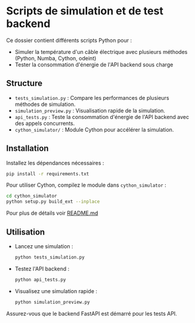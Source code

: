 # Scripts de simulation et de test backend

Ce dossier contient différents scripts Python pour :

- Simuler la température d'un câble électrique avec plusieurs méthodes (Python, Numba, Cython, odeint)
- Tester la consommation d'énergie de l'API backend sous charge

## Structure

- `tests_simulation.py` : Compare les performances de plusieurs méthodes de simulation.
- `simulation_preview.py` : Visualisation rapide de la simulation.
- `api_tests.py` : Teste la consommation d'énergie de l'API backend avec des appels concurrents.
- `cython_simulator/` : Module Cython pour accélérer la simulation.

## Installation

Installez les dépendances nécessaires :

```bash
pip install -r requirements.txt
```

Pour utiliser Cython, compilez le module dans `cython_simulator` :

```bash
cd cython_simulator
python setup.py build_ext --inplace
```

Pour plus de détails voir [README.md](cython_simulator/README.md)

## Utilisation

- Lancez une simulation :
  ```bash
  python tests_simulation.py
  ```
- Testez l'API backend :
  ```bash
  python api_tests.py
  ```

- Visualisez une simulation rapide :
  ```bash
  python simulation_preview.py
  ```

Assurez-vous que le backend FastAPI est démarré pour les tests API.